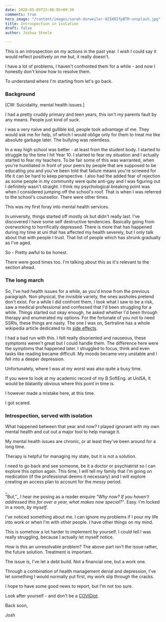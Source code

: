 ```yaml
---
date: 2020-05-09T23:08:05+09:30
comments: true
hero_image: "/content/images/sarah-dorweiler-9Z1KRIfpBTM-unsplash.jpg"
title: Introspection in isolation
draft: false
author: Joshua Steele

---
```

This is an introspection on my actions in the past year. I wish I could say it would reflect positively on me but, it really doesn't.

I have a lot of problems, I haven't confronted them for a while - and now I honestly don't know how to resolve them.

To understand where I'm starting from let's go back.

### Background

\[CW: Suicidality, mental health issues.\]

I had a pretty cruddy primary and teen years, this isn't my parents fault by any means. People just kind of suck.

I was a very naïve and gullible kid, people took advantage of me. They would ask me for help, of which I would oblige only for them to treat me like absolute garbage later. The bullying was relentless.

In a way high school was better - at least from the student body. I started to struggle by the time I hit Year 10. I started to fear my situation and I actually started to fear my teachers. To be fair some of this was warranted, when you're humiliated in front of your peers by people that are supposed to be educating you and you've been told that failure means you're screwed for life it can be hard to keep perspective. I also had the added fear of rejection as some people in my community were quite anti-gay and I was figuring out I definitely wasn't straight. I think my psychological breaking point was when I considered jumping off the school's roof. That is when I was referred to the school's counsellor. There were other times.

This was my first foray into mental health services.

In university, things started off mostly ok but didn't really last. I've discovered I have some self destructive tendencies. Basically going from overworking to horrifically depressed. There is more that has happened during my time at uni that has affected my health severely, but I only talk about that with people I trust. That list of people which has shrunk gradually as I've aged.

So - Pretty awful to be honest.

There were good times too. I'm talking about this as it's relevant to the section ahead.

### The long march

So, I've had health issues for a while, as you'd know from the previous paragraph. Non physical, the invisible variety, the ones assholes pretend don't exist. For a while I did confront them, I took what I saw to be a risk, saw a medical professional and confessed that I'd been struggling for a while. Things started out okay enough, he asked whether I'd been through therapy and enumerated my options. For the fortunate of you not to need SSRIs, these things are nasty. The one I was on, Sertraline has a whole wikipedia article dedicated to its [side effects](https://en.wikipedia.org/wiki/List_of_adverse_effects_of_sertraline).

I had a bad run with this. I felt really disoriented and nauseous, these symptoms weren't great but I could handle them. The difference here were the symptoms that happened later. I struggled to focus, think and even tasks like reading became difficult. My moods became very unstable and I fell into a deeper depression.

Unfortunately, where I was at my worst was also quite a busy time.

If you were to look at my academic record of my B SoftEng. at UniSA, it would be blatantly obvious where this point in time is.

I however made a mistake here, at this time.

I got scared.

### Introspection, served with isolation

What happened between that year and now? I played ignorant with my own mental health and cut out a major tool to help manage it.

My mental health issues are chronic, or at least they've been around for a long time.

Therapy is helpful for managing my state, but it is not a solution.

I need to go back and see someone, be it a doctor or psychiatrist so I can explore this option again. This time, I will tell my family that I'm going on medication (if the professional deems it necessary) and I will explore creating an access plan to account for the _messy_ period. 

_  
"But,"_ I hear me posing as a reader enquire _"Why now? If you haven't addressed this for over a year, what makes now special?"_. Easy. I'm locked in a room, _by myself_. 

I've noticed something about me. I can ignore my problems if I pour my life into work or when I'm with other people. I have other things on my mind.

This is somehow a lot harder to implement by yourself. I could tell I was really struggling, because I actually let myself notice.

How is this an unresolvable problem? The above part isn't the issue rather, the future solution. Treatment is important.

The issue is, I've let a debt build. Not a financial one, but a work one.

Through a combination of health management denial and depression, I've let something I would normally put first, my work slip through the cracks.

I hope to have some good news to report, but I'm not too sure.

Look after yourself - and don't be a [COVIDiot](https://www.nydailynews.com/coronavirus/ny-coronavirus-covidiot-pandemic-flu-influencer-20200331-5rfux5nmrjbzvehumhibsl5mme-story.html).

Back soon,

Josh